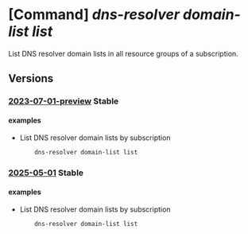 # [Command] _dns-resolver domain-list list_

List DNS resolver domain lists in all resource groups of a subscription.

## Versions

### [2023-07-01-preview](/Resources/mgmt-plane/L3N1YnNjcmlwdGlvbnMve30vcHJvdmlkZXJzL21pY3Jvc29mdC5uZXR3b3JrL2Ruc3Jlc29sdmVyZG9tYWlubGlzdHM=/2023-07-01-preview.xml) **Stable**

<!-- mgmt-plane /subscriptions/{}/providers/microsoft.network/dnsresolverdomainlists 2023-07-01-preview -->
<!-- mgmt-plane /subscriptions/{}/resourcegroups/{}/providers/microsoft.network/dnsresolverdomainlists 2023-07-01-preview -->

#### examples

- List DNS resolver domain lists by subscription
    ```bash
        dns-resolver domain-list list
    ```

### [2025-05-01](/Resources/mgmt-plane/L3N1YnNjcmlwdGlvbnMve30vcHJvdmlkZXJzL21pY3Jvc29mdC5uZXR3b3JrL2Ruc3Jlc29sdmVyZG9tYWlubGlzdHM=/2025-05-01.xml) **Stable**

<!-- mgmt-plane /subscriptions/{}/providers/microsoft.network/dnsresolverdomainlists 2025-05-01 -->
<!-- mgmt-plane /subscriptions/{}/resourcegroups/{}/providers/microsoft.network/dnsresolverdomainlists 2025-05-01 -->

#### examples

- List DNS resolver domain lists by subscription
    ```bash
        dns-resolver domain-list list
    ```
